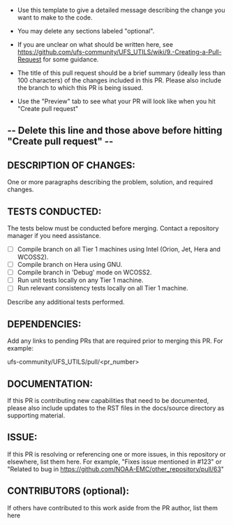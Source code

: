 - Use this template to give a detailed message describing the change you want to make to the code.

- You may delete any sections labeled "optional".

- If you are unclear on what should be written here, see https://github.com/ufs-community/UFS_UTILS/wiki/9.-Creating-a-Pull-Request for some guidance. 

- The title of this pull request should be a brief summary (ideally less than 100 characters) of the changes included in this PR. Please also include the branch to which this PR is being issued.

- Use the "Preview" tab to see what your PR will look like when you hit "Create pull request"

## -- Delete this line and those above before hitting "Create pull request" --

## DESCRIPTION OF CHANGES: 
One or more paragraphs describing the problem, solution, and required changes.

## TESTS CONDUCTED: 
The tests below must be conducted before merging. Contact a repository manager if you need assistance.

- [ ] Compile branch on all Tier 1 machines using Intel (Orion, Jet, Hera and WCOSS2).
- [ ] Compile branch on Hera using GNU.
- [ ] Compile branch in 'Debug' mode on WCOSS2.
- [ ] Run unit tests locally on any Tier 1 machine.
- [ ] Run relevant consistency tests locally on all Tier 1 machine.

Describe any additional tests performed.

## DEPENDENCIES:
Add any links to pending PRs that are required prior to merging this PR. For example:

ufs-community/UFS_UTILS/pull/<pr_number>

## DOCUMENTATION:
If this PR is contributing new capabilities that need to be documented, please also include updates to the RST files in the docs/source directory as supporting material.

## ISSUE: 
If this PR is resolving or referencing one or more issues, in this repository or elsewhere, list them here. For example, "Fixes issue mentioned in #123" or "Related to bug in https://github.com/NOAA-EMC/other_repository/pull/63"

## CONTRIBUTORS (optional): 
If others have contributed to this work aside from the PR author, list them here

